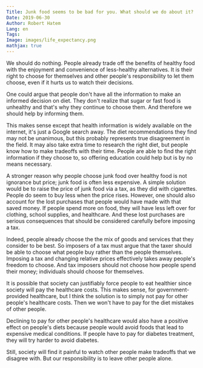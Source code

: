 ```yaml
---
Title: Junk food seems to be bad for you. What should we do about it?
Date: 2019-06-30
Author: Robert Hatem
Lang: en
Tags:
Image: images/life_expectancy.png
mathjax: true
---
```


We should do nothing. People already trade off the benefits of healthy food with the enjoyment and convenience of less-healthy alternatives. It is their right to choose for themselves and other people's responsibility to let them choose, even if it hurts us to watch their decisions.

One could argue that people don't have all the information to make an informed decision on diet. They don't realize that sugar or fast food is unhealthy and that's why they continue to choose them. And therefore we should help by informing them.

This makes sense except that health information is widely available on the internet, it's just a Google search away. The diet recommendations they find may not be unanimous, but this probably represents true disagreement in the field. It may also take extra time to research the right diet, but people know how to make tradeoffs with their time. People are able to find the right information if they choose to, so offering education could help but is by no means necessary.

A stronger reason why people choose junk food over healthy food is not ignorance but price; junk food is often less expensive. A simple solution would be to raise the price of junk food via a tax, as they did with cigarettes. People do seem to buy less when the price rises. However, one should also account for the lost purchases that people would have made with that saved money. If people spend more on food, they will have less left over for clothing, school supplies, and healthcare. And these lost purchases are serious consequences that should be considered carefully before imposing a tax.

Indeed, people already choose the the mix of goods and services that they consider to be  best. So imposers of a tax must argue that the taxer should be able to choose what people buy rather than the people themselves. Imposing a tax and changing relative prices effectively takes away people's freedom to choose. And tax imposers should not choose how people spend their money; individuals should choose for themselves.

It is possible that society can justifiably force people to eat healthier since society will pay the healthcare costs. This makes sense, for government-provided healthcare, but I think the solution is to simply not pay for other people's healthcare costs. Then we won't have to pay for the diet mistakes of other people.

Declining to pay for other people's healthcare would also have a positive effect on people's diets  because people would avoid foods that lead to expensive medical conditions. If people have to pay for diabetes treatment, they will try harder to avoid diabetes. 

Still, society will find it painful to watch other people make tradeoffs that we disagree with. But our responsibility is to leave other people alone.